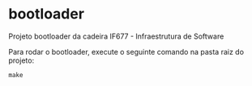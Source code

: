 # bootloader
Projeto bootloader da cadeira IF677 - Infraestrutura de Software

Para rodar o bootloader, execute o seguinte comando na pasta raiz do projeto:
```
make
```
